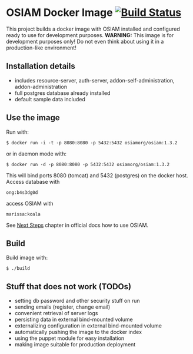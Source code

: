 OSIAM Docker Image [![Build Status](https://travis-ci.org/osiam/docker-image.png?branch=master)](https://travis-ci.org/osiam/docker-image)
==================

This project builds a docker image with OSIAM installed and configured ready to 
use for development purposes. **WARNING:** This image is for development purposes 
only! Do not even think about using it in a production-like environment!

Installation details
--------------------

* includes resource-server, auth-server, addon-self-administration, addon-administration
* full postgres database already installed
* default sample data included

Use the image
--------------

Run with:

    $ docker run -i -t -p 8080:8080 -p 5432:5432 osiamorg/osiam:1.3.2

or in daemon mode with:

    $ docker run -d -p 8080:8080 -p 5432:5432 osiamorg/osiam:1.3.2

This will bind ports 8080 (tomcat) and 5432 (postgres) on the docker host.
Access database with

    ong:b4s3dg0d

access OSIAM with

    marissa:koala

See [Next Steps](https://github.com/osiam/server/wiki/detailed_reference_installation#next-steps)
chapter in official docs how to use OSIAM.

Build
-----

Build image with:

    $ ./build

Stuff that does not work (TODOs)
--------------------------------

* setting db password and other security stuff on run
* sending emails (register, change email)
* convenient retrieval of server logs
* persisting data in external bind-mounted volume
* externalizing configuration in external bind-mounted volume
* automatically pushing the image to the docker index 
* using the puppet module for easy installation
* making image suitable for production deployment
